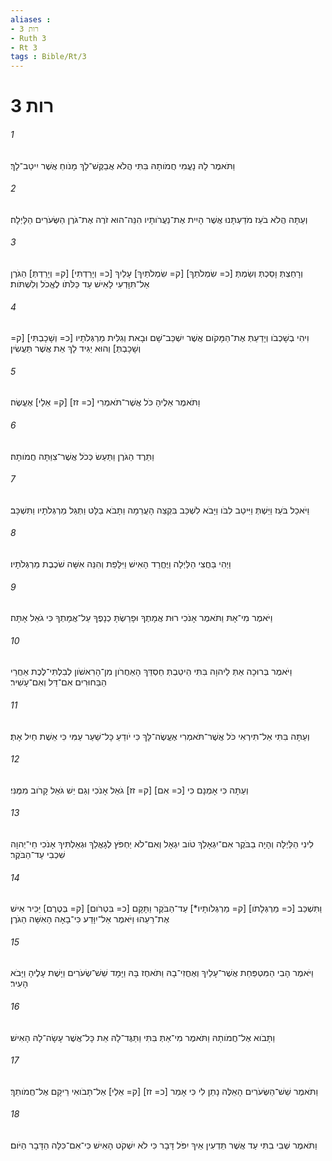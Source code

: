 ```yaml
---
aliases : 
- רות 3
- Ruth 3
- Rt 3
tags : Bible/Rt/3
---
```


# רות 3

###### 1
וַתֹּאמֶר לָהּ נָעֳמִי חֲמֹותָהּ בִּתִּי הֲלֹא אֲבַקֶּשׁ־לָךְ מָנֹוחַ אֲשֶׁר יִיטַב־לָךְ׃
###### 2
וְעַתָּה הֲלֹא בֹעַז מֹדַעְתָּנוּ אֲשֶׁר הָיִית אֶת־נַעֲרֹותָיו הִנֵּה־הוּא זֹרֶה אֶת־גֹּרֶן הַשְּׂעֹרִים הַלָּיְלָה׃
###### 3
וְרָחַצְתְּ וָסַכְתְּ וְשַׂמְתְּ [כ= שִׂמְלֹתֵךְ] [ק= שִׂמְלֹתַיִךְ] עָלַיִךְ [כ= וְיָרַדְתִּי] [ק= וְיָרַדְתְּ] הַגֹּרֶן אַל־תִּוָּדְעִי לָאִישׁ עַד כַּלֹּתֹו לֶאֱכֹל וְלִשְׁתֹּות׃
###### 4
וִיהִי בְשָׁכְבֹו וְיָדַעַתְּ אֶת־הַמָּקֹום אֲשֶׁר יִשְׁכַּב־שָׁם וּבָאת וְגִלִּית מַרְגְּלֹתָיו [כ= וְשָׁכָבְתִּי] [ק= וְשָׁכָבְתְּ] וְהוּא יַגִּיד לָךְ אֵת אֲשֶׁר תַּעֲשִׂין׃
###### 5
וַתֹּאמֶר אֵלֶיהָ כֹּל אֲשֶׁר־תֹּאמְרִי [כ= זז] [ק= אֵלַי] אֶעֱשֶׂה׃
###### 6
וַתֵּרֶד הַגֹּרֶן וַתַּעַשׂ כְּכֹל אֲשֶׁר־צִוַּתָּה חֲמֹותָהּ׃
###### 7
וַיֹּאכַל בֹּעַז וַיֵּשְׁתְּ וַיִּיטַב לִבֹּו וַיָּבֹא לִשְׁכַּב בִּקְצֵה הָעֲרֵמָה וַתָּבֹא בַלָּט וַתְּגַל מַרְגְּלֹתָיו וַתִּשְׁכָּב׃
###### 8
וַיְהִי בַּחֲצִי הַלַּיְלָה וַיֶּחֱרַד הָאִישׁ וַיִּלָּפֵת וְהִנֵּה אִשָּׁה שֹׁכֶבֶת מַרְגְּלֹתָיו׃
###### 9
וַיֹּאמֶר מִי־אָתּ וַתֹּאמֶר אָנֹכִי רוּת אֲמָתֶךָ וּפָרַשְׂתָּ כְנָפֶךָ עַל־אֲמָתְךָ כִּי גֹאֵל אָתָּה׃
###### 10
וַיֹּאמֶר בְּרוּכָה אַתְּ לַיהוָה בִּתִּי הֵיטַבְתְּ חַסְדֵּךְ הָאַחֲרֹון מִן־הָרִאשֹׁון לְבִלְתִּי־לֶכֶת אַחֲרֵי הַבַּחוּרִים אִם־דַּל וְאִם־עָשִׁיר׃
###### 11
וְעַתָּה בִּתִּי אַל־תִּירְאִי כֹּל אֲשֶׁר־תֹּאמְרִי אֶעֱשֶׂה־לָּךְ כִּי יֹודֵעַ כָּל־שַׁעַר עַמִּי כִּי אֵשֶׁת חַיִל אָתְּ׃
###### 12
וְעַתָּה כִּי אָמְנָם כִּי [כ= אִם] [ק= זז] גֹאֵל אָנֹכִי וְגַם יֵשׁ גֹּאֵל קָרֹוב מִמֶּנִּי׃
###### 13
לִינִי הַלַּיְלָה וְהָיָה בַבֹּקֶר אִם־יִגְאָלֵךְ טֹוב יִגְאָל וְאִם־לֹא יַחְפֹּץ לְגָאֳלֵךְ וּגְאַלְתִּיךְ אָנֹכִי חַי־יְהוָה שִׁכְבִי עַד־הַבֹּקֶר׃
###### 14
וַתִּשְׁכַּב [כ= מַרְגְּלָתֹו] [ק= מַרְגְּלֹותָיו*] עַד־הַבֹּקֶר וַתָּקָם [כ= בִּטְרֹום] [ק= בְּטֶרֶם] יַכִּיר אִישׁ אֶת־רֵעֵהוּ וַיֹּאמֶר אַל־יִוָּדַע כִּי־בָאָה הָאִשָּׁה הַגֹּרֶן׃
###### 15
וַיֹּאמֶר הָבִי הַמִּטְפַּחַת אֲשֶׁר־עָלַיִךְ וְאֶחֳזִי־בָהּ וַתֹּאחֶז בָּהּ וַיָּמָד שֵׁשׁ־שְׂעֹרִים וַיָּשֶׁת עָלֶיהָ וַיָּבֹא הָעִיר׃
###### 16
וַתָּבֹוא אֶל־חֲמֹותָהּ וַתֹּאמֶר מִי־אַתְּ בִּתִּי וַתַּגֶּד־לָהּ אֵת כָּל־אֲשֶׁר עָשָׂה־לָהּ הָאִישׁ׃
###### 17
וַתֹּאמֶר שֵׁשׁ־הַשְּׂעֹרִים הָאֵלֶּה נָתַן לִי כִּי אָמַר [כ= זז] [ק= אֵלַי] אַל־תָּבֹואִי רֵיקָם אֶל־חֲמֹותֵךְ׃
###### 18
וַתֹּאמֶר שְׁבִי בִתִּי עַד אֲשֶׁר תֵּדְעִין אֵיךְ יִפֹּל דָּבָר כִּי לֹא יִשְׁקֹט הָאִישׁ כִּי־אִם־כִּלָּה הַדָּבָר הַיֹּום׃

